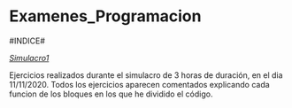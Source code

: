 # Examenes_Programacion
 #INDICE#

[*Simulacro1*](https://github.com/MarcosMoralesAragon/Examenes_Programacion/tree/main/Simulacro1)


Ejercicios realizados durante el simulacro de 3 horas de duración, en el dia 11/11/2020.
Todos los ejercicios aparecen comentados explicando cada funcion de los bloques en los que he dividido el código.
